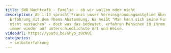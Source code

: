 ```yaml
---
title: SWR Nachtcafé - Familie - ob wir wollen oder nicht
description: Ab 1:13 spricht Franzi unser Vereinsgründungsmitglied über ihre
  Erfahrung mit dem Thema Abstammung. Es heißt "Man kann sich seine Familie
  nicht aussuchen" - doch was das bedeutet, erfahren Menschen in ihrem Leben
  immer wieder auf unterschiedlichste Art und Weise.
videoUrl: https://youtu.be/Ghyo_zOcNOI
categories:
  - selbsterfahrung
---
```

